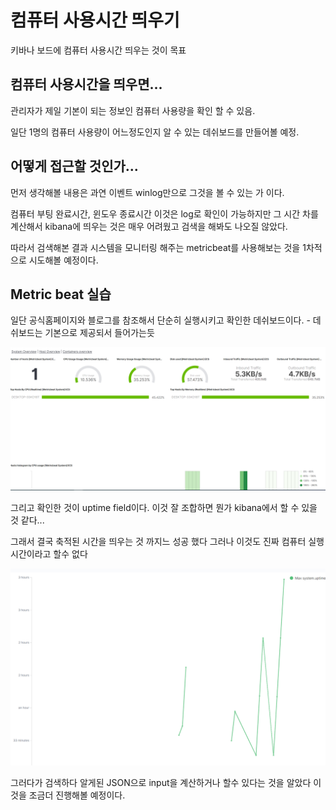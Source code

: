 # 컴퓨터 사용시간 띄우기

키바나 보드에 컴퓨터 사용시간 띄우는 것이 목표

## 컴퓨터 사용시간을 띄우면...

관리자가 제일 기본이 되는 정보인 컴퓨터 사용량을 확인 할 수 있음.

일단 1명의 컴퓨터 사용량이 어느정도인지 알 수 있는 데쉬보드를 만들어볼 예정.

## 어떻게 접근할 것인가...

먼저 생각해볼 내용은 과연 이벤트 winlog만으로 그것을 볼 수 있는 가 이다.

컴퓨터 부팅 완료시간, 윈도우 종료시간 이것은 log로 확인이 가능하지만 그 시간 차를 계산해서 kibana에 띄우는 것은 매우 어려웠고 검색을 해봐도 나오질 않았다.

따라서 검색해본 결과 시스템을 모니터링 해주는 metricbeat를 사용해보는 것을 1차적으로 시도해볼 예정이다.

## Metric beat 실습

일단 공식홈페이지와 블로그를 참조해서 단순히 실행시키고 확인한 데쉬보드이다. - 데쉬보드는 기본으로 제공되서 들어가는듯

![그림](./img/3.PNG)

그리고 확인한 것이 uptime field이다. 이것 잘 조합하면 뭔가 kibana에서 할 수 있을 것 같다...

그래서 결국 축적된 시간을 띄우는 것 까지느 성공 했다 그러나 이것도 진짜 컴퓨터 실행시간이라고 할수 없다

![그림](./img/2.PNG)

그러다가 검색하다 알게된 JSON으로 input을 계산하거나 할수 있다는 것을 알았다 이것을 조금더 진행해볼 예정이다.
